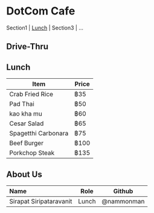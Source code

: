 # DotCom Cafe

Section1 | [Lunch](#lunch) | Section3 | ...

## Drive-Thru
 
## Lunch 
| Item | Price |
|------|-------|
| Crab Fried Rice | ฿35 |
| Pad Thai | ฿50 |
| kao kha mu | ฿60 |
| Cesar Salad | ฿65 |
| Spagetthi Carbonara | ฿75 |
| Beef Burger | ฿100 |
| Porkchop Steak | ฿135 |
## About Us


| Name      | Role      | Github          |
|:----------|-----------|-----------------|
| Sirapat Siripataravanit | Lunch | @nammonman |

